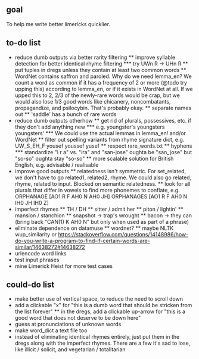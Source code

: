 ## goal

To help me write better limericks quicklier.

## to-do list

* reduce dumb outputs via better rarity filtering
** improve syllable detection for better identical rhyme filtering
*** try UWn R -> UHn R
** put tuples in dregs unless they contain at least two common words
** WordNet contains saffron and paroled. Why do we need lemma_en? We count a word as common if it has a frequency of 2 or more (@todo try upping this) according to lemma_en, or if it exists in WordNet at all. If we upped this to 2, 2/3 of the newly-rare words would be crap, but we would also lose 1/3 good words like chicanery, noncombatants, propagandize, and psilocybin. That's probably okay.
** separate names out
** 'saddle' has a bunch of rare words
* reduce dumb outputs otherhow
** get rid of plurals, possessives, etc. if they don't add anything new
*** e.g. youngster's youngsters youngsters'
*** We could use the actual lemmas in lemma_en! and/or WordNet
** filter out spelling variants from rhyme signature dict, e.g. UW_S_EH_F  yousef youssef yusef
** respect rare_words.txt
** hyphens
*** standardize "i r a" vs. "ira" and "san-jose" oughta be "san_jose" but "so-so" oughta stay "so-so"
** more scalable solution for British English, e.g. advisable / realisable
* improve good outputs
** relatedness isn't symmetric. For set_related, we don't have to go related1, related2, rhyme. We could also go related, rhyme, related to input. Blocked on semantic relatedness.
** look for all plurals that differ in vowels to find more phonemes to conflate, e.g. ORPHANAGE  [AO1 R F AH0 N AH0 JH] ORPHANAGES  [AO1 R F AH0 N IH0 JH IH0 Z]
* imperfect rhymes
** TH / DH
** sitter / admit her
** piton / lightin'
** mansion / stanchion
** snapshot -> trap's wrought
** bacon -> they can (bring back "CAN(1)  K AH0 N" but only when used as part of a phrase)
* eliminate dependence on datamuse
** wordnet?
** maybe NLTK wup_similarity or https://stackoverflow.com/questions/14148986/how-do-you-write-a-program-to-find-if-certain-words-are-similar/14638272#14638272
* urlencode word links
* test input phrases
* mine Limerick Heist for more test cases

## could-do list

* make better use of vertical space, to reduce the need to scroll down
* add a clickable "x" for "this is a dumb word that should be stricken from the list forever"
** in the dregs, add a clickable up-arrow for "this is a good word that does not deserve to be down here"
* guess at pronunciations of unknown words
* make word_dict a text file too
* instead of eliminating identical rhymes entirely, just put them in the dregs along with the imperfect rhymes. There are a few it's sad to lose, like illicit / solicit, and vegetarian / totalitarian
